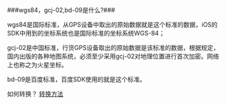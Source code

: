 ###wgs84，gcj-02,bd-09是什么?###


wgs84是国际标准，从GPS设备中取出的原始数据就是这个标准的数据，iOS的SDK中用到的坐标系统也是国际标准的坐标系统WGS-84；

gcj-02是中国标准，行货GPS设备取出的原始数据是该标准的数据，根据规定，国内出版的各种地图系统，必须至少采用gcj-02对地理位置进行首次加密。网络上也称之为火星坐标。

bd-09是百度标准，百度SDK使用的就是这个标准。


如何转换？
[转换方法](https://github.com/JackZhouCn/JZLocationConverter)